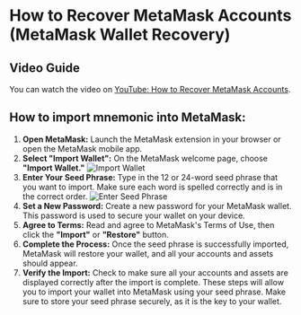 # How to Recover MetaMask Accounts (MetaMask Wallet Recovery)

## Video Guide

You can watch the video on [YouTube: How to Recover MetaMask Accounts](https://www.youtube.com/watch?v=DG-vH3A8dHI).

## How to import mnemonic into MetaMask:

1. **Open MetaMask:** Launch the MetaMask extension in your browser or open the MetaMask mobile app.
2. **Select "Import Wallet":** On the MetaMask welcome page, choose **"Import Wallet."**
   ![Import Wallet](https://support.metamask.io/assets/images/MetaMask_SRP_recovery_desktop-40e689383c725f114faf5d7c50bf5775.gif)
3. **Enter Your Seed Phrase:** Type in the 12 or 24-word seed phrase that you want to import. Make sure each word is spelled correctly and is in the correct order.
   ![Enter Seed Phrase](https://support.metamask.io/assets/images/MetaMask_SRP_recovery_desktop-2e12a7b395244b6c02c798681f456fcb.png)
4. **Set a New Password:** Create a new password for your MetaMask wallet. This password is used to secure your wallet on your device.
5. **Agree to Terms:** Read and agree to MetaMask's Terms of Use, then click the **"Import"** or **"Restore"** button.
6. **Complete the Process:** Once the seed phrase is successfully imported, MetaMask will restore your wallet, and all your accounts and assets should appear.
7. **Verify the Import:** Check to make sure all your accounts and assets are displayed correctly after the import is complete. These steps will allow you to import your wallet into MetaMask using your seed phrase. Make sure to store your seed phrase securely, as it is the key to your wallet.
